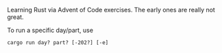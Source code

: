 Learning Rust via Advent of Code exercises. The early ones are really not great.


To run a specific day/part, use

`cargo run day? part? [-202?] [-e]`
